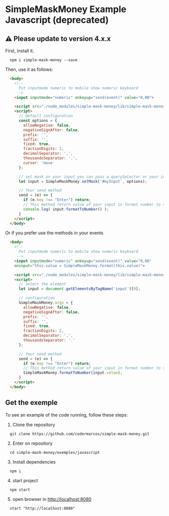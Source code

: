 # SimpleMaskMoney Example Javascript (deprecated)

## ⚠️ Please update to version 4.x.x

First, install it.

```shell
  npm i simple-mask-money --save
```

Then, use it as follows:

```html
  <body>
    <!-- 
      Put inputmode numeric to mobile show numeric keyboard
     -->
    <input inputmode="numeric" onkeyup="send(event)" value="0,00">

    <script src="./node_modules/simple-mask-money/lib/simple-mask-money.js"></script>
    <script>
      // Default configuration  
      const options = {
        allowNegative: false,
        negativeSignAfter: false,
        prefix: '',
        suffix: '',
        fixed: true,
        fractionDigits: 2,
        decimalSeparator: ',',
        thousandsSeparator: '.',
        cursor: 'move'
      };

      // set mask on your input you can pass a querySelector or your input element and options
      let input = SimpleMaskMoney.setMask('#myInput', options);

      // Your send method
      send = (e) => {
        if (e.key !== "Enter") return;
        // This method return value of your input in format number to save in your database
        console.log( input.formatToNumber() );
      }
    </script>
  </body>
```

Or if you prefer use the methods in your events

```html
  <body>
    <!-- 
      Put inputmode numeric to mobile show numeric keyboard
     -->
    <input inputmode="numeric" onkeyup="send(event)" value="0,00"
    oninput="this.value = SimpleMaskMoney.format(this.value)">

    <script src="./node_modules/simple-mask-money/lib/simple-mask-money.js"></script>
    <script>
      // select the element
      let input = document.getElementsByTagName('input')[0];

      // configuration
      SimpleMaskMoney.args = {
        allowNegative: false,
        negativeSignAfter: false,
        prefix: '',
        suffix: '',
        fixed: true,
        fractionDigits: 2,
        decimalSeparator: ',',
        thousandsSeparator: '.'
      };

      // Your send method
      send = (e) => {
        if (e.key !== "Enter") return;
        // This method return value of your input in format number to save in your database
        SimpleMaskMoney.formatToNumber(input.value);
      }
    </script>
  </body>
```

## Get the exemple

To see an example of the code running, follow these steps:

1. Clone the repository

```shell
  git clone https://github.com/codermarcos/simple-mask-money.git
```

2. Enter on repository

```shell
  cd simple-mask-money/exemples/javascript
```

3. Install dependencies

```shell
  npm i
```

4. start project

```shell
  npm start
```

5. open browser in [http://localhost:8080](http://localhost:8080)

```shell
  start "http://localhost:8080"
```
